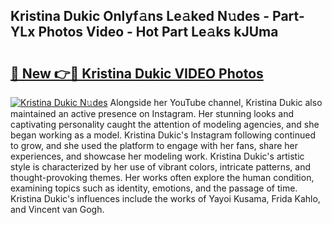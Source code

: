 ## Kristina Dukic Onlyf𝚊ns Le𝚊ked N𝚞des - Part-YLx Photos Video - Hot Part Le𝚊ks kJUma

# <h2><a href="http://ab47535.deff.icu/?id=Kristina+Dukic">🔗 New 👉🔴 Kristina Dukic VIDEO Photos</a></h2>

[![Kristina Dukic N𝚞des](https://i.imgur.com/rIISA9y.gif)](http://ab47535.deff.icu/?id=Kristina+Dukic)
Alongside her YouTube channel, Kristina Dukic also maintained an active presence on Instagram. Her stunning looks and captivating personality caught the attention of modeling agencies, and she began working as a model. Kristina Dukic's Instagram following continued to grow, and she used the platform to engage with her fans, share her experiences, and showcase her modeling work. Kristina Dukic's artistic style is characterized by her use of vibrant colors, intricate patterns, and thought-provoking themes. Her works often explore the human condition, examining topics such as identity, emotions, and the passage of time. Kristina Dukic's influences include the works of Yayoi Kusama, Frida Kahlo, and Vincent van Gogh.
